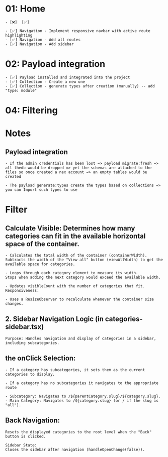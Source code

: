 # 01: Home

    - [❌]  [✅]

    - [✅] Navigation - Implement responsive navbar with active route highlighting
    - [✅] Navigation - Add all routes
    - [✅] Navigation - Add sidebar

# 02: Payload integration

    - [✅] Payload installed and integrated into the project
    - [✅] Collection - Create a new one
    - [✅] Collection - generate types after creation (manually) -- add "type: module"

# 04: Filtering

# Notes

## Payload integration

    - If the admin credentials has been lost => payload migrate:fresh => all thedb would be dropped => yet the schemas are attached to the files so once created a nex account => an empty tables would be created

    - The payload generate:types create the types based on collections => you can Import such types to use

# Filter

## Calculate Visible: Determines how many categories can fit in the available horizontal space of the container.

    - Calculates the total width of the container (containerWidth).
    Subtracts the width of the "View all" button (viewAllWidth) to get the available space for categories.

    - Loops through each category element to measure its width.
    Stops when adding the next category would exceed the available width.

    - Updates visibleCount with the number of categories that fit.
    Responsiveness:

    - Uses a ResizeObserver to recalculate whenever the container size changes.

## 2. Sidebar Navigation Logic (in categories-sidebar.tsx)

    Purpose: Handles navigation and display of categories in a sidebar, including subcategories.

## the onClick Selection:

    - If a category has subcategories, it sets them as the current categories to display.

    - If a category has no subcategories it navigates to the appropriate route

    - Subcategory: Navigates to /${parentCategory.slug}/${category.slug}.
    - Main Category: Navigates to /${category.slug} (or / if the slug is "all").

## Back Navigation:

    Resets the displayed categories to the root level when the "Back" button is clicked.

    Sidebar State:
    Closes the sidebar after navigation (handleOpenChange(false)).
